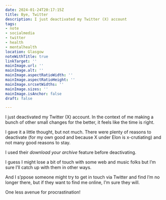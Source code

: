 ```yaml
---
date: 2024-01-24T20:17:15Z
title: Bye, Twitter
description: I just deactivated my Twitter (X) account
tags:
- note
- socialmedia
- twitter
- health
- mentalhealth
location: Glasgow
noteWithTitle: true
linkTarget: ''
mainImage.url: ''
mainImage.alt: ''
mainImage.aspectRatioWidth: ''
mainImage.aspectRatioHeight: ''
mainImage.srcsetWidths: ''
mainImage.sizes: ''
mainImage.isAnchor: false
draft: false

---
```

I just deactivated my Twitter (X) account. In the context of me making a bunch of other small changes for the better, it feels like the time is right.

I gave it a little thought, but not much. There were plenty of reasons to deactivate (for my own good and because X under Elon is x-crutiating) and not many good reasons to stay. 

I used their _download your archive_ feature before deactivating. 

I guess I might lose a bit of touch with some web and music folks but I’m sure I’ll catch up with them in other ways. 

And I s’ppose someone might try to get in touch via Twitter and find I’m no longer there, but if they want to find me online, I’m sure they will.

One less avenue for procrastination!

